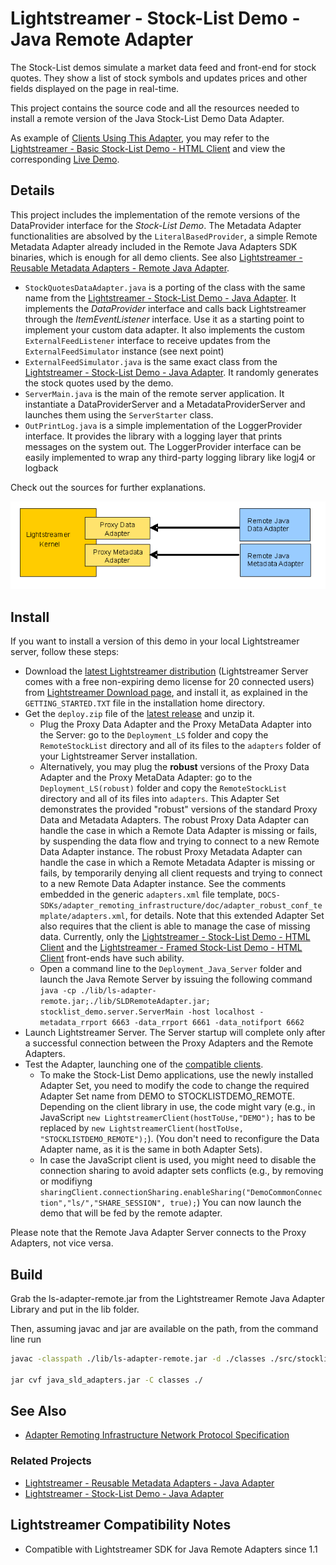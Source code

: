 # Lightstreamer - Stock-List Demo - Java Remote Adapter

The Stock-List demos simulate a market data feed and front-end for stock quotes. They show a list of stock symbols and updates prices and other fields displayed on the page in real-time.

This project contains the source code and all the resources needed to install a remote version of the Java Stock-List Demo Data Adapter.

As example of [Clients Using This Adapter](https://github.com/Lightstreamer?query=lightstreamer-example-stocklist-client), you may refer to the [Lightstreamer - Basic Stock-List Demo - HTML Client](https://github.com/Lightstreamer/Lightstreamer-example-StockList-client-javascript#basic-stock-list-demo---html-client) and view the corresponding [Live Demo](http://demos.lightstreamer.com/StockListDemo_Basic).

## Details

This project includes the implementation of the remote versions of the DataProvider interface for the *Stock-List Demo*.
The Metadata Adapter functionalities are absolved by the `LiteralBasedProvider`, a simple Remote Metadata Adapter already included in the Remote Java Adapters SDK binaries, which is enough for all demo clients.
See also [Lightstreamer - Reusable Metadata Adapters - Remote Java Adapter](https://github.com/Lightstreamer/Lightstreamer-example-ReusableMetadata-adapter-java-remote).

* `StockQuotesDataAdapter.java` is a porting of the class with the same name from the [Lightstreamer - Stock-List Demo - Java Adapter](https://github.com/Lightstreamer/Lightstreamer-example-StockList-adapter-java). 
It implements the *DataProvider* interface and calls back Lightstreamer through the *ItemEventListener* interface. Use it as a starting point to implement your custom data adapter.
It also implements the custom `ExternalFeedListener` interface to receive updates from the `ExternalFeedSimulator` instance (see next point)
* `ExternalFeedSimulator.java` is the same exact class from the [Lightstreamer - Stock-List Demo - Java Adapter](https://github.com/Lightstreamer/Lightstreamer-example-StockList-adapter-java). It randomly generates the
stock quotes used by the demo.
* `ServerMain.java` is the main of the remote server application. It instantiate a DataProviderServer and a MetadataProviderServer and launches them using the `ServerStarter` class.
* `OutPrintLog.java` is a simple implementation of the LoggerProvider interface. It provides the library with a logging layer that prints messages on the system out. The LoggerProvider interface can be easily 
implemented to wrap any third-party logging library like logj4 or logback

Check out the sources for further explanations.

![General Architecture](generalarchitecture.png)

## Install

If you want to install a version of this demo in your local Lightstreamer server, follow these steps:
* Download the [latest Lightstreamer distribution](http://www.lightstreamer.com/download/) (Lightstreamer Server comes with a free non-expiring demo license for 20 connected users) from [Lightstreamer Download page](http://www.lightstreamer.com/download.htm), and install it, as explained in the `GETTING_STARTED.TXT` file in the installation home directory.
* Get the `deploy.zip` file of the [latest release](https://github.com/Lightstreamer/Lightstreamer-example-StockList-adapter-java-remote/releases) and unzip it.
    * Plug the Proxy Data Adapter and the Proxy MetaData Adapter into the Server: go to the `Deployment_LS` folder and copy the `RemoteStockList` directory and all of its files to the `adapters` folder of your Lightstreamer Server installation.
    * Alternatively, you may plug the **robust** versions of the Proxy Data Adapter and the Proxy MetaData Adapter: go to the `Deployment_LS(robust)` folder and copy the `RemoteStockList` directory and all of its files into `adapters`. This Adapter Set demonstrates the provided "robust" versions of the standard Proxy Data and Metadata Adapters. The robust Proxy Data Adapter can handle the case in which a Remote Data Adapter is missing or fails, by suspending the data flow and trying to connect to a new Remote Data Adapter instance. The robust Proxy Metadata Adapter can handle the case in which a Remote Metadata Adapter is missing or fails, by temporarily denying all client requests and trying to connect to a new Remote Data Adapter instance. See the comments embedded in the generic `adapters.xml` file template, `DOCS-SDKs/adapter_remoting_infrastructure/doc/adapter_robust_conf_template/adapters.xml`, for details. Note that this extended Adapter Set also requires that the client is able to manage the case of missing data. Currently, only the [Lightstreamer - Stock-List Demo - HTML Client](https://github.com/Lightstreamer/Lightstreamer-example-StockList-client-javascript#stocklist-demo) and the [Lightstreamer - Framed Stock-List Demo - HTML Client](https://github.com/Lightstreamer/Lightstreamer-example-StockList-client-javascript#framed-stocklist-demo) front-ends have such ability.
    * Open a command line to the `Deployment_Java_Server` folder and launch the Java Remote Server by issuing the following command
      `java -cp ./lib/ls-adapter-remote.jar;./lib/SLDRemoteAdapter.jar; stocklist_demo.server.ServerMain -host localhost -metadata_rrport 6663 -data_rrport 6661 -data_notifport 6662`
* Launch Lightstreamer Server. The Server startup will complete only after a successful connection between the Proxy Adapters and the Remote Adapters.
* Test the Adapter, launching one of the [compatible clients](https://github.com/Lightstreamer?query=lightstreamer-example-stocklist-client).
    * To make the Stock-List Demo applications, use the newly installed Adapter Set, you need to modify the code
to change the required Adapter Set name from DEMO to STOCKLISTDEMO_REMOTE. Depending on the client library in use, the code might vary (e.g., in JavaScript `new LightstreamerClient(hostToUse,"DEMO");` has to be replaced by `new LightstreamerClient(hostToUse, "STOCKLISTDEMO_REMOTE");`). 
(You don't need to reconfigure the Data Adapter name, as it is the same in both Adapter Sets).
    * In case the JavaScript client is used, you might need to disable the connection sharing to avoid adapter sets conflicts (e.g., by removing or modifiyng `sharingClient.connectionSharing.enableSharing("DemoCommonConnection","ls/","SHARE_SESSION", true);`)
You can now launch the demo that will be fed by the remote adapter.

Please note that the Remote Java Adapter Server connects to the Proxy Adapters, not vice versa.

## Build

Grab the ls-adapter-remote.jar from the Lightstreamer Remote Java Adapter Library and put in the lib folder.

Then, assuming javac and jar are available on the path, from the command line run
```sh
javac -classpath ./lib/ls-adapter-remote.jar -d ./classes ./src/stocklist_demo/adapters/*.java ./src/stocklist_demo/feed_simulator/*.java ./src/stocklist_demo/server/*.java
 
jar cvf java_sld_adapters.jar -C classes ./
```

## See Also
* [Adapter Remoting Infrastructure Network Protocol Specification](http://www.lightstreamer.com/docs/adapter_generic_base/ARI%20Protocol.pdf)

### Related Projects
* [Lightstreamer - Reusable Metadata Adapters - Java Adapter](https://github.com/Lightstreamer/Lightstreamer-example-ReusableMetadata-adapter-java)
* [Lightstreamer - Stock-List Demo - Java Adapter](https://github.com/Lightstreamer/Lightstreamer-example-StockList-adapter-java)

## Lightstreamer Compatibility Notes

- Compatible with Lightstreamer SDK for Java Remote Adapters since 1.1
